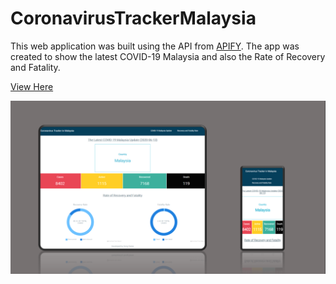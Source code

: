 # CoronavirusTrackerMalaysia
 

This web application was built using the API from [APIFY](https://apify.com/). The app was created to show the latest COVID-19 Malaysia and also the Rate of Recovery and Fatality. 

[View Here](https://optimistic-poitras-26492e.netlify.app/)

![View of the application](https://github.com/elainesong7/CoronavirusTrackerMalaysia/blob/master/Looks.png?raw=true)
